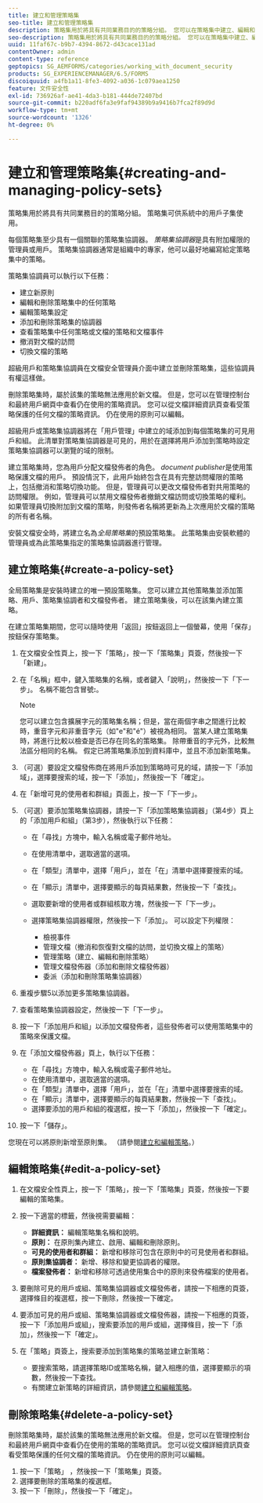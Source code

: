 ```yaml
---
title: 建立和管理策略集
seo-title: 建立和管理策略集
description: 策略集用於將具有共同業務目的的策略分組。 您可以在策略集中建立、編輯和刪除策略。
seo-description: 策略集用於將具有共同業務目的的策略分組。 您可以在策略集中建立、編輯和刪除策略。
uuid: 11faf67c-b9b7-4394-8672-d43cace131ad
contentOwner: admin
content-type: reference
geptopics: SG_AEMFORMS/categories/working_with_document_security
products: SG_EXPERIENCEMANAGER/6.5/FORMS
discoiquuid: a4fb1a11-8fe3-4092-a036-1c079aea1250
feature: 文件安全性
exl-id: 736926af-ae41-4da3-b181-444de72407bd
source-git-commit: b220adf6fa3e9faf94389b9a9416b7fca2f89d9d
workflow-type: tm+mt
source-wordcount: '1326'
ht-degree: 0%

---
```


# 建立和管理策略集{#creating-and-managing-policy-sets}

策略集用於將具有共同業務目的的策略分組。 策略集可供系統中的用戶子集使用。

每個策略集至少具有一個關聯的策略集協調器。 *策略集協調器*&#x200B;是具有附加權限的管理員或用戶。 策略集協調器通常是組織中的專家，他可以最好地編寫給定策略集中的策略。

策略集協調員可以執行以下任務：

* 建立新原則
* 編輯和刪除策略集中的任何策略
* 編輯策略集設定
* 添加和刪除策略集的協調器
* 查看策略集中任何策略或文檔的策略和文檔事件
* 撤消對文檔的訪問
* 切換文檔的策略

超級用戶和策略集協調員在文檔安全管理員介面中建立並刪除策略集，這些協調員有權這樣做。

刪除策略集時，屬於該集的策略無法應用於新文檔。 但是，您可以在管理控制台和最終用戶網頁中查看仍在使用的策略資訊。 您可以從文檔詳細資訊頁查看受策略保護的任何文檔的策略資訊。 仍在使用的原則可以編輯。

超級用戶或策略集協調器將在「用戶管理」中建立的域添加到每個策略集的可見用戶和組。 此清單對策略集協調器是可見的，用於在選擇將用戶添加到策略時設定策略集協調器可以瀏覽的域的限制。

建立策略集時，您為用戶分配文檔發佈者的角色。 *document publisher*&#x200B;是使用策略保護文檔的用戶。 預設情況下，此用戶始終包含在具有完整訪問權限的策略上，包括撤消和策略切換功能。 但是，管理員可以更改文檔發佈者對共用策略的訪問權限。 例如，管理員可以禁用文檔發佈者撤銷文檔訪問或切換策略的權利。 如果管理員切換附加到文檔的策略，則發佈者名稱將更新為上次應用於文檔的策略的所有者名稱。

安裝文檔安全時，將建立名為&#x200B;*全局策略集*&#x200B;的預設策略集。 此策略集由安裝軟體的管理員或為此策略集指定的策略集協調器進行管理。

## 建立策略集{#create-a-policy-set}

全局策略集是安裝時建立的唯一預設策略集。 您可以建立其他策略集並添加策略、用戶、策略集協調者和文檔發佈者。 建立策略集後，可以在該集內建立策略。

在建立策略集期間，您可以隨時使用「返回」按鈕返回上一個螢幕，使用「保存」按鈕保存策略集。

1. 在文檔安全性頁上，按一下「策略」，按一下「策略集」頁簽，然後按一下「新建」。
1. 在「名稱」框中，鍵入策略集的名稱，或者鍵入「說明」，然後按一下「下一步」。 名稱不能包含冒號&#x200B;**:**。

   >[!NOTE]
   >
   >您可以建立包含擴展字元的策略集名稱；但是，當在兩個字串之間進行比較時，重音字元和非重音字元（如&quot;e&quot;和&quot;é&quot;）被視為相同。 當某人建立策略集時，將進行比較以檢查是否已存在同名的策略集。 除帶重音的字元外，比較無法區分相同的名稱。 假定已將策略集添加到資料庫中，並且不添加新策略集。

1. （可選）要設定文檔發佈商在將用戶添加到策略時可見的域，請按一下「添加域」，選擇要搜索的域，按一下「添加」，然後按一下「確定」。
1. 在「新增可見的使用者和群組」頁面上，按一下「下一步」。
1. （可選）要添加策略集協調器，請按一下「添加策略集協調器」（第4步）頁上的「添加用戶和組」（第3步），然後執行以下任務：

   * 在「尋找」方塊中，輸入名稱或電子郵件地址。
   * 在使用清單中，選取適當的選項。
   * 在「類型」清單中，選擇「用戶」，並在「在」清單中選擇要搜索的域。
   * 在「顯示」清單中，選擇要顯示的每頁結果數，然後按一下「查找」。
   * 選取要新增的使用者或群組核取方塊，然後按一下「下一步」。
   * 選擇策略集協調器權限，然後按一下「添加」。 可以設定下列權限：

      * 檢視事件
      * 管理文檔（撤消和恢復對文檔的訪問，並切換文檔上的策略）
      * 管理策略（建立、編輯和刪除策略）
      * 管理文檔發佈器（添加和刪除文檔發佈器）
      * 委派（添加和刪除策略集協調器）

1. 重複步驟5以添加更多策略集協調器。
1. 查看策略集協調器設定，然後按一下「下一步」。
1. 按一下「添加用戶和組」以添加文檔發佈者，這些發佈者可以使用策略集中的策略來保護文檔。
1. 在「添加文檔發佈器」頁上，執行以下任務：

   * 在「尋找」方塊中，輸入名稱或電子郵件地址。
   * 在使用清單中，選取適當的選項。
   * 在「類型」清單中，選擇「用戶」，並在「在」清單中選擇要搜索的域。
   * 在「顯示」清單中，選擇要顯示的每頁結果數，然後按一下「查找」。
   * 選擇要添加的用戶和組的複選框，按一下「添加」，然後按一下「確定」。

1. 按一下「儲存」。

您現在可以將原則新增至原則集。 （請參閱[建立和編輯策略](/help/forms/using/admin-help/creating-policies.md#creating-and-editing-policies)。）

## 編輯策略集{#edit-a-policy-set}

1. 在文檔安全性頁上，按一下「策略」，按一下「策略集」頁簽，然後按一下要編輯的策略集。
1. 按一下適當的標籤，然後視需要編輯：

   * **詳細資訊：** 編輯策略集名稱和說明。
   * **原則：** 在原則集內建立、啟用、編輯和刪除原則。
   * **可見的使用者和群組：** 新增和移除可包含在原則中的可見使用者和群組。
   * **原則集協調者：** 新增、移除和變更協調者的權限。
   * **檔案發佈者：** 新增和移除可透過使用集合中的原則來發佈檔案的使用者。

1. 要刪除可見的用戶或組、策略集協調器或文檔發佈者，請按一下相應的頁簽，選擇條目的複選框，按一下刪除，然後按一下確定。
1. 要添加可見的用戶或組、策略集協調器或文檔發佈器，請按一下相應的頁簽，按一下「添加用戶或組」，搜索要添加的用戶或組，選擇條目，按一下「添加」，然後按一下「確定」。
1. 在「策略」頁簽上，搜索要添加到策略集的策略並建立新策略：

   * 要搜索策略，請選擇策略ID或策略名稱，鍵入相應的值，選擇要顯示的項數，然後按一下查找。
   * 有關建立新策略的詳細資訊，請參閱[建立和編輯策略](/help/forms/using/admin-help/creating-policies.md#creating-and-editing-policies)。

## 刪除策略集{#delete-a-policy-set}

刪除策略集時，屬於該集的策略無法應用於新文檔。 但是，您可以在管理控制台和最終用戶網頁中查看仍在使用的策略的策略資訊。 您可以從文檔詳細資訊頁查看受策略保護的任何文檔的策略資訊。 仍在使用的原則可以編輯。

1. 按一下「策略」 ，然後按一下「策略集」頁簽。
1. 選擇要刪除的策略集的複選框。
1. 按一下「刪除」，然後按一下「確定」。

